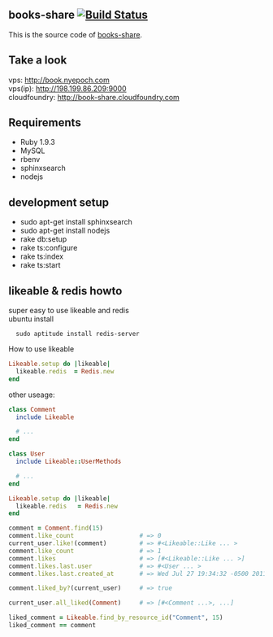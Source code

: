 ## books-share [![Build Status](https://travis-ci.org/caok/books-share.png?branch=master)](https://travis-ci.org/caok/books-share)
This is the source code of [books-share](http://book-share.cloudfoundry.com).

## Take a look
vps: http://book.nyepoch.com
<br/>
vps(ip): http://198.199.86.209:9000
<br/>
cloudfoundry: http://book-share.cloudfoundry.com

## Requirements

* Ruby 1.9.3
* MySQL
* rbenv
* sphinxsearch
* nodejs

## development setup
* sudo apt-get install sphinxsearch
* sudo apt-get install nodejs
* rake db:setup
* rake ts:configure
* rake ts:index
* rake ts:start
## likeable & redis howto

super easy to use likeable and redis
<br/>
ubuntu install
```
  sudo aptitude install redis-server
```

How to use likeable

```ruby
Likeable.setup do |likeable|
  likeable.redis  = Redis.new
end
```
other useage:

```ruby
class Comment
  include Likeable

  # ...
end

class User
  include Likeable::UserMethods

  # ...
end

Likeable.setup do |likeable|
  likeable.redis   = Redis.new
end

comment = Comment.find(15)
comment.like_count                  # => 0
current_user.like!(comment)         # => #<Likeable::Like ... >
comment.like_count                  # => 1
comment.likes                       # => [#<Likeable::Like ... >]
comment.likes.last.user             # => #<User ... >
comment.likes.last.created_at       # => Wed Jul 27 19:34:32 -0500 2011

comment.liked_by?(current_user)     # => true

current_user.all_liked(Comment)     # => [#<Comment ...>, ...]

liked_comment = Likeable.find_by_resource_id("Comment", 15)
liked_comment == comment
```

